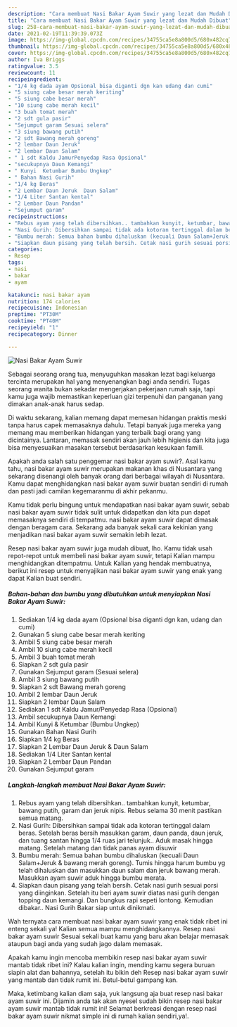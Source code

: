 ```yaml
---
description: "Cara membuat Nasi Bakar Ayam Suwir yang lezat dan Mudah Dibuat"
title: "Cara membuat Nasi Bakar Ayam Suwir yang lezat dan Mudah Dibuat"
slug: 258-cara-membuat-nasi-bakar-ayam-suwir-yang-lezat-dan-mudah-dibuat
date: 2021-02-19T11:39:39.073Z
image: https://img-global.cpcdn.com/recipes/34755ca5e8a800d5/680x482cq70/nasi-bakar-ayam-suwir-foto-resep-utama.jpg
thumbnail: https://img-global.cpcdn.com/recipes/34755ca5e8a800d5/680x482cq70/nasi-bakar-ayam-suwir-foto-resep-utama.jpg
cover: https://img-global.cpcdn.com/recipes/34755ca5e8a800d5/680x482cq70/nasi-bakar-ayam-suwir-foto-resep-utama.jpg
author: Iva Briggs
ratingvalue: 3.5
reviewcount: 11
recipeingredient:
- "1/4 kg dada ayam Opsional bisa diganti dgn kan udang dan cumi"
- "5 siung cabe besar merah keriting"
- "5 siung cabe besar merah"
- "10 siung cabe merah kecil"
- "3 buah tomat merah"
- "2 sdt gula pasir"
- "Sejumput garam Sesuai selera"
- "3 siung bawang putih"
- "2 sdt Bawang merah goreng"
- "2 lembar Daun Jeruk"
- "2 lembar Daun Salam"
- " 1 sdt Kaldu JamurPenyedap Rasa Opsional"
- "secukupnya Daun Kemangi"
- " Kunyi  Ketumbar Bumbu Ungkep"
- " Bahan Nasi Gurih"
- "1/4 kg Beras"
- "2 Lembar Daun Jeruk  Daun Salam"
- "1/4 Liter Santan kental"
- "2 Lembar Daun Pandan"
- "Sejumput garam"
recipeinstructions:
- "Rebus ayam yang telah dibersihkan.. tambahkan kunyit, ketumbar, bawang putih, garam dan jeruk nipis. Rebus selama 30 menit pastikan semua matang."
- "Nasi Gurih: Dibersihkan sampai tidak ada kotoran tertinggal dalam beras. Setelah beras bersih masukkan garam, daun panda, daun jeruk, dan tuang santan hingga 1/4 ruas jari telunjuk.. Aduk masak hingga matang. Setelah matang dan tidak panas ayam disuwir"
- "Bumbu merah: Semua bahan bumbu dihaluskan (kecuali Daun Salam+Jeruk &amp; bawang merah goreng). Tumis hingga harum bumbu yg telah dihaluskan dan masukkan daun salam dan jeruk bawang merah. Masukkan ayam suwir aduk hingga bumbu merata."
- "Siapkan daun pisang yang telah bersih. Cetak nasi gurih sesuai porsi yang diinginkan. Setelah itu beri ayam suwir diatas nasi gurih dengan topping daun kemangi. Dan bungkus rapi sepeti lontong. Kemudian dibakar.. Nasi Gurih Bakar siap untuk dinikmati."
categories:
- Resep
tags:
- nasi
- bakar
- ayam

katakunci: nasi bakar ayam 
nutrition: 174 calories
recipecuisine: Indonesian
preptime: "PT30M"
cooktime: "PT40M"
recipeyield: "1"
recipecategory: Dinner

---
```



![Nasi Bakar Ayam Suwir](https://img-global.cpcdn.com/recipes/34755ca5e8a800d5/680x482cq70/nasi-bakar-ayam-suwir-foto-resep-utama.jpg)

Sebagai seorang orang tua, menyuguhkan masakan lezat bagi keluarga tercinta merupakan hal yang menyenangkan bagi anda sendiri. Tugas seorang  wanita bukan sekadar mengerjakan pekerjaan rumah saja, tapi kamu juga wajib memastikan keperluan gizi terpenuhi dan panganan yang dimakan anak-anak harus sedap.

Di waktu  sekarang, kalian memang dapat memesan hidangan praktis meski tanpa harus capek memasaknya dahulu. Tetapi banyak juga mereka yang memang mau memberikan hidangan yang terbaik bagi orang yang dicintainya. Lantaran, memasak sendiri akan jauh lebih higienis dan kita juga bisa menyesuaikan masakan tersebut berdasarkan kesukaan famili. 



Apakah anda salah satu penggemar nasi bakar ayam suwir?. Asal kamu tahu, nasi bakar ayam suwir merupakan makanan khas di Nusantara yang sekarang disenangi oleh banyak orang dari berbagai wilayah di Nusantara. Kamu dapat menghidangkan nasi bakar ayam suwir buatan sendiri di rumah dan pasti jadi camilan kegemaranmu di akhir pekanmu.

Kamu tidak perlu bingung untuk mendapatkan nasi bakar ayam suwir, sebab nasi bakar ayam suwir tidak sulit untuk didapatkan dan kita pun dapat memasaknya sendiri di tempatmu. nasi bakar ayam suwir dapat dimasak dengan beragam cara. Sekarang ada banyak sekali cara kekinian yang menjadikan nasi bakar ayam suwir semakin lebih lezat.

Resep nasi bakar ayam suwir juga mudah dibuat, lho. Kamu tidak usah repot-repot untuk membeli nasi bakar ayam suwir, tetapi Kalian mampu menghidangkan ditempatmu. Untuk Kalian yang hendak membuatnya, berikut ini resep untuk menyajikan nasi bakar ayam suwir yang enak yang dapat Kalian buat sendiri.

<!--inarticleads1-->

##### Bahan-bahan dan bumbu yang dibutuhkan untuk menyiapkan Nasi Bakar Ayam Suwir:

1. Sediakan 1/4 kg dada ayam (Opsional bisa diganti dgn kan, udang dan cumi)
1. Gunakan 5 siung cabe besar merah keriting
1. Ambil 5 siung cabe besar merah
1. Ambil 10 siung cabe merah kecil
1. Ambil 3 buah tomat merah
1. Siapkan 2 sdt gula pasir
1. Gunakan Sejumput garam (Sesuai selera)
1. Ambil 3 siung bawang putih
1. Siapkan 2 sdt Bawang merah goreng
1. Ambil 2 lembar Daun Jeruk
1. Siapkan 2 lembar Daun Salam
1. Sediakan  1 sdt Kaldu Jamur/Penyedap Rasa (Opsional)
1. Ambil secukupnya Daun Kemangi
1. Ambil  Kunyi &amp; Ketumbar (Bumbu Ungkep)
1. Gunakan  Bahan Nasi Gurih
1. Siapkan 1/4 kg Beras
1. Siapkan 2 Lembar Daun Jeruk &amp; Daun Salam
1. Sediakan 1/4 Liter Santan kental
1. Siapkan 2 Lembar Daun Pandan
1. Gunakan Sejumput garam




<!--inarticleads2-->

##### Langkah-langkah membuat Nasi Bakar Ayam Suwir:

1. Rebus ayam yang telah dibersihkan.. tambahkan kunyit, ketumbar, bawang putih, garam dan jeruk nipis. Rebus selama 30 menit pastikan semua matang.
1. Nasi Gurih: Dibersihkan sampai tidak ada kotoran tertinggal dalam beras. Setelah beras bersih masukkan garam, daun panda, daun jeruk, dan tuang santan hingga 1/4 ruas jari telunjuk.. Aduk masak hingga matang. Setelah matang dan tidak panas ayam disuwir
1. Bumbu merah: Semua bahan bumbu dihaluskan (kecuali Daun Salam+Jeruk &amp; bawang merah goreng). Tumis hingga harum bumbu yg telah dihaluskan dan masukkan daun salam dan jeruk bawang merah. Masukkan ayam suwir aduk hingga bumbu merata.
1. Siapkan daun pisang yang telah bersih. Cetak nasi gurih sesuai porsi yang diinginkan. Setelah itu beri ayam suwir diatas nasi gurih dengan topping daun kemangi. Dan bungkus rapi sepeti lontong. Kemudian dibakar.. Nasi Gurih Bakar siap untuk dinikmati.




Wah ternyata cara membuat nasi bakar ayam suwir yang enak tidak ribet ini enteng sekali ya! Kalian semua mampu menghidangkannya. Resep nasi bakar ayam suwir Sesuai sekali buat kamu yang baru akan belajar memasak ataupun bagi anda yang sudah jago dalam memasak.

Apakah kamu ingin mencoba membikin resep nasi bakar ayam suwir mantab tidak ribet ini? Kalau kalian ingin, mending kamu segera buruan siapin alat dan bahannya, setelah itu bikin deh Resep nasi bakar ayam suwir yang mantab dan tidak rumit ini. Betul-betul gampang kan. 

Maka, ketimbang kalian diam saja, yuk langsung aja buat resep nasi bakar ayam suwir ini. Dijamin anda tak akan nyesel sudah bikin resep nasi bakar ayam suwir mantab tidak rumit ini! Selamat berkreasi dengan resep nasi bakar ayam suwir nikmat simple ini di rumah kalian sendiri,ya!.


